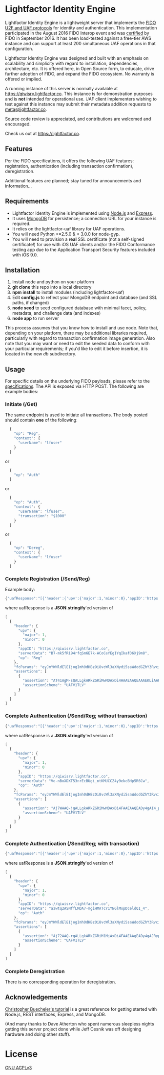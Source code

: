 # Lightfactor Identity Engine

Lightfactor Identity Engine is a lightweight server that implements the [FIDO U2F and UAF protocols](https://fidoalliance.org/specifications/overview/) for identity and authentication.  This implementation participated in the August 2016 FIDO Interop event and was [certified](https://fidoalliance.org/certification/fido-certified/) by FIDO in September 2016.  It has been load-tested against a free-tier AWS instance and can support at least 200 simultaneous UAF operations in that configuration.

Lightfactor Identity Engine was designed and built with an emphasis on scalability and simplicity with regard to installation, dependencies, architecture, etc. It is offered here, in Open Source form, to educate, drive further adoption of FIDO, and expand the FIDO ecosystem. No warranty is offered or implied.

A running instance of this server is normally available at https://qiwisrv.lightfactor.co. This instance is for demonstration purposes and is **not** intended for operational use.  UAF client implementers wishing to test against this instance may submit their metadata addition requests to meta@lightfactor.co.

Source code review is appreciated, and contributions are welcomed and encouraged.

Check us out at https://lightfactor.co.

## Features

Per the FIDO specifications, it offers the following UAF features: registration, authentication (including transaction confirmation), deregistration.

Additional features are planned; stay tuned for announcements and information...

## Requirements

* Lightfactor Identity Engine is implemented using [Node.js](https://nodejs.org/en/) and [Express](http://expressjs.com).
* It uses [MongoDB](https://www.mongodb.com) for persistence; a connection URL for your instance is required.
* It relies on the lightfactor-uaf library for UAF operations.
* You will need Python >=2.5.0 & < 3.0.0 for node-gyp.
* You will need to provision a **real** SSL certificate (not a self-signed certificate!) for use with iOS UAF clients and/or the FIDO Conformance testing app due to the Application Transport Security features included with iOS 9.0.

## Installation

1. Install node and python on your platform
2. **git clone** this repo into a local directory
3. **npm install** to install modules (including lightfactor-uaf)
4. Edit **config.js** to reflect your MongoDB endpoint and database (and SSL paths, if changed)
5. **node seed** to seed configured database with minimal facet, policy, metadata, and challenge data (and indexes)
6. **node app** to run server

This process assumes that you know how to install and use node. Note that, depending on your platform, there may be additional libraries required, particularly with regard to transaction confirmation image generation. Also note that you may want or need to edit the seeded data to conform with your particular requirements; if you'd like to edit it before insertion, it is located in the new *db* subdirectory.

## Usage

For specific details on the underlying FIDO payloads, please refer to the [specifications](https://fidoalliance.org/specifications/overview/). The API is exposed via HTTP POST. The following are example bodies:

### Initiate (/Get)
The same endpoint is used to initiate all transactions. The body posted should contain **one** of the following:
```javascript
  {
    "op": "Reg",
    "context": {
      "userName": "lfuser"
    }
  }
```
or
```javascript
  {
    "op": "Auth"
  }
```
or
```javascript
  {
    "op": "Auth",
    "context": {
      "userName": "lfuser",
      "transaction": "$1000"
    }
  }
```
or
```javascript
  {
    "op": "Dereg",
    "context": {
      "userName": "lfuser"
    }
  }
```
### Complete Registration (/Send/Reg)
Example body:
```javascript
{"uafResponse":"[{'header':{'upv':{'major':1,'minor':0},'appID':'https://qiwisrv.lightfactor.co','serverData':'B7-mk5fRi94rfqSm6E7k-ACoCeYEgIYqIkafD6Xj9m8','op':'Reg'},'fcParams':'eyJmYWNldElEIjogImh0dHBzOi8vcWl3aXNydi5saWdodGZhY3Rvci5jbyIsICJjaGFsbGVuZ2UiOiAiYjc3NXU2aGY2akVYUEk3ZVEzN3ljb0c4ZFpLMmxJX1YxMkYtLWxRa3dOYyIsICJjaGFubmVsQmluZGluZyI6IHt9LCAiYXBwSUQiOiAiaHR0cHM6Ly9xaXdpc3J2LmxpZ2h0ZmFjdG9yLmNvIn0','assertions':[{'assertion':'AT41AgM-sQALLgkARkZGRiMwMDAxDi4HAAEAAQEAAAEKLiAAPDn21S3xlHLH2W51em44-8P_v_LX-UZaL0FXNkUDNQAJLiAAXdPpYhpiooGXyI2n9u4Fz02C445v42ESCkYryN2-j24NLggAAwAAAAMAAAAMLkEABAIjcjq0lei6RVOiOeGe5bunZHTvPTxyiVCRiMsle_Q4ajK-_zpexgjH_UwsFygEqrY3AnEjGuQBeOmW5DwYEqEHPnwBBi5AAOGgto4194zKfJAmGNf6crhDlbuQEOEqn57xIIO9rSPmP2dRSYMy6QIoa-Uc08m9jMeRVj86L21t9jvyzbGIO4EFLjQBMIIBMDCB2AIBATAKBggqhkjOPQQDAjAlMSMwIQYDVQQDDBpGSURPIENPTkZPUk1BTkNFIFRFU1QgUk9PVDAeFw0xNTA5MDEyMzM0MzRaFw0yMDA4MzEyMzM0MzRaMCUxIzAhBgNVBAMMGkZJRE8gQ09ORk9STUFOQ0UgRkZGRiMwMDAxMFkwEwYHKoZIzj0CAQYIKoZIzj0DAQcDQgAErDoSk47tm5c4zbInHY4DIIwAFyl4pVeB5P9Bp9eXAk2H4-bcve9lylVwhwlJ9Y9NlZ9KMemR_qWjhLXtK5urwDAKBggqhkjOPQQDAgNHADBEAiAqioGSW3CJ_7TCXCAvRJfr5OkiEqRJIMHro3iiMGO6LQIgbc2VmvOZfZWXbp3lQZeRiz-W5Ca276gFNSJEElKwO9g','assertionScheme':'UAFV1TLV'}]}]"}
```
where uafResponse is a **JSON.stringify**'ed version of
```javascript
[
  {
    "header": {
      "upv": {
        "major": 1,
        "minor": 0
      },
      "appID": "https://qiwisrv.lightfactor.co",
      "serverData": "B7-mk5fRi94rfqSm6E7k-ACoCeYEgIYqIkafD6Xj9m8",
      "op": "Reg"
    },
    "fcParams": "eyJmYWNldElEIjogImh0dHBzOi8vcWl3aXNydi5saWdodGZhY3Rvci5jbyIsICJjaGFsbGVuZ2UiOiAiYjc3NXU2aGY2akVYUEk3ZVEzN3ljb0c4ZFpLMmxJX1YxMkYtLWxRa3dOYyIsICJjaGFubmVsQmluZGluZyI6IHt9LCAiYXBwSUQiOiAiaHR0cHM6Ly9xaXdpc3J2LmxpZ2h0ZmFjdG9yLmNvIn0",
    "assertions": [
      {
        "assertion": "AT41AgM-sQALLgkARkZGRiMwMDAxDi4HAAEAAQEAAAEKLiAAPDn21S3xlHLH2W51em44-8P_v_LX-UZaL0FXNkUDNQAJLiAAXdPpYhpiooGXyI2n9u4Fz02C445v42ESCkYryN2-j24NLggAAwAAAAMAAAAMLkEABAIjcjq0lei6RVOiOeGe5bunZHTvPTxyiVCRiMsle_Q4ajK-_zpexgjH_UwsFygEqrY3AnEjGuQBeOmW5DwYEqEHPnwBBi5AAOGgto4194zKfJAmGNf6crhDlbuQEOEqn57xIIO9rSPmP2dRSYMy6QIoa-Uc08m9jMeRVj86L21t9jvyzbGIO4EFLjQBMIIBMDCB2AIBATAKBggqhkjOPQQDAjAlMSMwIQYDVQQDDBpGSURPIENPTkZPUk1BTkNFIFRFU1QgUk9PVDAeFw0xNTA5MDEyMzM0MzRaFw0yMDA4MzEyMzM0MzRaMCUxIzAhBgNVBAMMGkZJRE8gQ09ORk9STUFOQ0UgRkZGRiMwMDAxMFkwEwYHKoZIzj0CAQYIKoZIzj0DAQcDQgAErDoSk47tm5c4zbInHY4DIIwAFyl4pVeB5P9Bp9eXAk2H4-bcve9lylVwhwlJ9Y9NlZ9KMemR_qWjhLXtK5urwDAKBggqhkjOPQQDAgNHADBEAiAqioGSW3CJ_7TCXCAvRJfr5OkiEqRJIMHro3iiMGO6LQIgbc2VmvOZfZWXbp3lQZeRiz-W5Ca276gFNSJEElKwO9g",
        "assertionScheme": "UAFV1TLV"
      }
    ]
  }
]
```
### Complete Authentication (/Send/Reg; without transaction)
```javascript
{"uafResponse":"[{'header':{'upv':{'major':1,'minor':0},'appID':'https://qiwisrv.lightfactor.co','serverData':'Vo-nBoXDXT53nrEcBUgi_ntKMUCCZ4y9ekcBHp5R6Cw','op':'Auth'},'fcParams':'eyJmYWNldElEIjogImh0dHBzOi8vcWl3aXNydi5saWdodGZhY3Rvci5jbyIsICJjaGFsbGVuZ2UiOiAielVNS0lwQ0l5QkhnZThIeW53cE9wUThzNm0waUlvWmZ0SDJPYk1jbVJTRSIsICJjaGFubmVsQmluZGluZyI6IHt9LCAiYXBwSUQiOiAiaHR0cHM6Ly9xaXdpc3J2LmxpZ2h0ZmFjdG9yLmNvIn0','assertions':[{'assertion':'Aj7WAAQ-jgALLgkARkZGRiMwMDAxDi4FAAEAAQEADy4gAI4_pledO12j6LtqwOwb0d8zc9__4b6zk8tSpldId-dMCi4gAMnc0IqtePkwvfA9DXtJus4Ih59neG9W33zCcn92LKJxEC4AAAkuIAAbnOxDpSJkPh-UlxeCCvM4u2-2TO7RQoIRCrOL1Pbz7Q0uBAAAAAASBi5AALr-HeqCieo2HEQmnocjB5ulvM0cgYALK9pTyMHGYfl1RjlaAGlyD7JydBA4JfB_cEvhhn_Uj035RWjiz_8O9g4','assertionScheme':'UAFV1TLV'}]}]"}
```
where uafResponse is a **JSON.stringify**'ed version of
```javascript
[
  {
    "header": {
      "upv": {
        "major": 1,
        "minor": 0
      },
      "appID": "https://qiwisrv.lightfactor.co",
      "serverData": "Vo-nBoXDXT53nrEcBUgi_ntKMUCCZ4y9ekcBHp5R6Cw",
      "op": "Auth"
    },
    "fcParams": "eyJmYWNldElEIjogImh0dHBzOi8vcWl3aXNydi5saWdodGZhY3Rvci5jbyIsICJjaGFsbGVuZ2UiOiAielVNS0lwQ0l5QkhnZThIeW53cE9wUThzNm0waUlvWmZ0SDJPYk1jbVJTRSIsICJjaGFubmVsQmluZGluZyI6IHt9LCAiYXBwSUQiOiAiaHR0cHM6Ly9xaXdpc3J2LmxpZ2h0ZmFjdG9yLmNvIn0",
    "assertions": [
      {
        "assertion": "Aj7WAAQ-jgALLgkARkZGRiMwMDAxDi4FAAEAAQEADy4gAI4_pledO12j6LtqwOwb0d8zc9__4b6zk8tSpldId-dMCi4gAMnc0IqtePkwvfA9DXtJus4Ih59neG9W33zCcn92LKJxEC4AAAkuIAAbnOxDpSJkPh-UlxeCCvM4u2-2TO7RQoIRCrOL1Pbz7Q0uBAAAAAASBi5AALr-HeqCieo2HEQmnocjB5ulvM0cgYALK9pTyMHGYfl1RjlaAGlyD7JydBA4JfB_cEvhhn_Uj035RWjiz_8O9g4",
        "assertionScheme": "UAFV1TLV"
      }
    ]
  }
]
```
### Complete Authentication (/Send/Reg; with transaction)
```javascript
{"uafResponse":"[{'header':{'upv':{'major':1,'minor':0},'appID':'https://qiwisrv.lightfactor.co','serverData':'azwtq2ASNffLMDA7-mgiHMATcY1YNGlMopDceldQI_4','op':'Auth'},'fcParams':'eyJmYWNldElEIjogImh0dHBzOi8vcWl3aXNydi5saWdodGZhY3Rvci5jbyIsICJjaGFsbGVuZ2UiOiAiRjZFaDBoUk9MeWxBZjVDWmtOYmxyUnR5a1pvc0VjT005UnBEaW56Yy1YbyIsICJjaGFubmVsQmluZGluZyI6IHt9LCAiYXBwSUQiOiAiaHR0cHM6Ly9xaXdpc3J2LmxpZ2h0ZmFjdG9yLmNvIn0','assertions':[{'assertion':'Aj72AAQ-rgALLgkARkZGRiM1MjAxDi4FAAEAAgEADy4gAJRypMJ9diToGZn6_QUqc13NApSrrnG6iQLr7W-NKG-pCi4gAMpfd9DbYLSJXKryUrW8GyctW3Vrp-k_97kctUNn7hxZEC4gAH0aVBJ7IiUC9bebX7CAMGEVKkT5KzfiPGUnuvZl1NqaCS4gABaojU-533ck8iU0Z4o646-PRi2PjLtAA18pjk-R5I3SDS4EAAAAABIGLkAAhQhheOytxg8Z-we8Ced02s-zlAS6kHJ1aCSM3BVW22b49cu7HLkFUK9pSKJZFn4n2gAj5wyqufRcJ-Wa9V4PFQ','assertionScheme':'UAFV1TLV'}]}]"}
```
where uafResponse is a **JSON.stringify**'ed version of
```javascript
[
  {
    "header": {
      "upv": {
        "major": 1,
        "minor": 0
      },
      "appID": "https://qiwisrv.lightfactor.co",
      "serverData": "azwtq2ASNffLMDA7-mgiHMATcY1YNGlMopDceldQI_4",
      "op": "Auth"
    },
    "fcParams": "eyJmYWNldElEIjogImh0dHBzOi8vcWl3aXNydi5saWdodGZhY3Rvci5jbyIsICJjaGFsbGVuZ2UiOiAiRjZFaDBoUk9MeWxBZjVDWmtOYmxyUnR5a1pvc0VjT005UnBEaW56Yy1YbyIsICJjaGFubmVsQmluZGluZyI6IHt9LCAiYXBwSUQiOiAiaHR0cHM6Ly9xaXdpc3J2LmxpZ2h0ZmFjdG9yLmNvIn0",
    "assertions": [
      {
        "assertion": "Aj72AAQ-rgALLgkARkZGRiM1MjAxDi4FAAEAAgEADy4gAJRypMJ9diToGZn6_QUqc13NApSrrnG6iQLr7W-NKG-pCi4gAMpfd9DbYLSJXKryUrW8GyctW3Vrp-k_97kctUNn7hxZEC4gAH0aVBJ7IiUC9bebX7CAMGEVKkT5KzfiPGUnuvZl1NqaCS4gABaojU-533ck8iU0Z4o646-PRi2PjLtAA18pjk-R5I3SDS4EAAAAABIGLkAAhQhheOytxg8Z-we8Ced02s-zlAS6kHJ1aCSM3BVW22b49cu7HLkFUK9pSKJZFn4n2gAj5wyqufRcJ-Wa9V4PFQ",
        "assertionScheme": "UAFV1TLV"
      }
    ]
  }
]
```
### Complete Deregistration
There is no corresponding operation for deregistration.

## Acknowledgements

[Christopher Buecheler's tutorial](http://cwbuecheler.com/web/tutorials/2014/restful-web-app-node-express-mongodb/) is a great reference for getting started with Node.js, REST interfaces, Express, and MongoDB.

(And many thanks to Dave Atherton who spent numerous sleepless nights getting this server project done while Jeff Cesnik was off designing hardware and doing other stuff).

# License

[GNU AGPLv3](http://www.gnu.org/licenses/agpl-3.0.txt)
